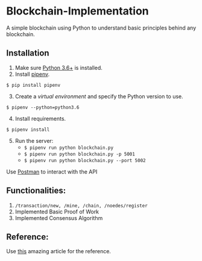# Blockchain-Implementation
A simple blockchain using Python to understand basic principles behind any blockchain. 

## Installation

1. Make sure [Python 3.6+](https://www.python.org/downloads/) is installed. 
2. Install [pipenv](https://github.com/kennethreitz/pipenv). 

```
$ pip install pipenv 
```

3. Create a _virtual environment_ and specify the Python version to use. 

```
$ pipenv --python=python3.6
```

4. Install requirements.  

```
$ pipenv install 
``` 

5. Run the server:
    * `$ pipenv run python blockchain.py` 
    * `$ pipenv run python blockchain.py -p 5001`
    * `$ pipenv run python blockchain.py --port 5002`

Use [Postman](https://www.getpostman.com) to interact with the API 

## Functionalities: 

1. `/transaction/new, /mine, /chain, /noedes/register`
2. Implemented Basic Proof of Work 
3. Implemented Consensus Algorithm 

## Reference: 
Use [this](https://hackernoon.com/learn-blockchains-by-building-one-117428612f46) amazing article for the reference. 